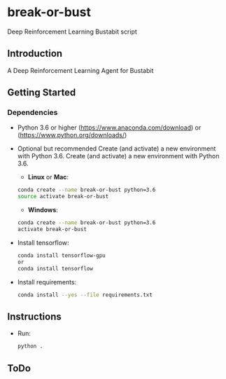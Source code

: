 # break-or-bust
Deep Reinforcement Learning Bustabit script

## Introduction
A Deep Reinforcement Learning Agent for Bustabit 

## Getting Started

### Dependencies
- Python 3.6 or higher (https://www.anaconda.com/download) or (https://www.python.org/downloads/) 
- Optional but recommended Create (and activate) a new environment with Python 3.6.
    Create (and activate) a new environment with Python 3.6.
    - __Linux__ or __Mac__: 
	```bash
	conda create --name break-or-bust python=3.6
	source activate break-or-bust
	```
	- __Windows__: 
	```bash
	conda create --name break-or-bust python=3.6 
	activate break-or-bust
	```
- Install tensorflow:
    ```bash
    conda install tensorflow-gpu
	or
	conda install tensorflow
	```

- Install requirements:
    ```bash
    conda install --yes --file requirements.txt
	```

## Instructions

- Run:
    ```bash
	python .
	```

## ToDo
